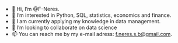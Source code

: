 - 👋 Hi, I’m @F-Neres.
- 👀 I’m interested in Python, SQL, statistics, economics and finance.
- 🌱 I am currently applying my knowledge in data management.
- 💞️ I’m looking to collaborate on data science
- 📫 You can reach me by my e-mail adress: f.neres.s.b@gmail.com.

<!---
F-Neres/F-Neres is a ✨ special ✨ repository because its `README.md` (this file) appears on your GitHub profile.
You can click the Preview link to take a look at your changes.
--->
